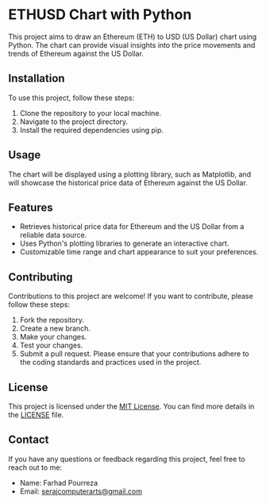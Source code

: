# ETHUSD Chart with Python

This project aims to draw an Ethereum (ETH) to USD (US Dollar) chart using Python. The chart can provide visual insights into the price movements and trends of Ethereum against the US Dollar.

## Installation
To use this project, follow these steps:
1. Clone the repository to your local machine.
2. Navigate to the project directory.
3. Install the required dependencies using pip.

## Usage
The chart will be displayed using a plotting library, such as Matplotlib, and will showcase the historical price data of Ethereum against the US Dollar.

## Features

- Retrieves historical price data for Ethereum and the US Dollar from a reliable data source.
- Uses Python's plotting libraries to generate an interactive chart.
- Customizable time range and chart appearance to suit your preferences.

## Contributing

Contributions to this project are welcome! If you want to contribute, please follow these steps:

1. Fork the repository.
2. Create a new branch.
3. Make your changes.
4. Test your changes.
5. Submit a pull request.
Please ensure that your contributions adhere to the coding standards and practices used in the project.

## License
This project is licensed under the [MIT License](https://opensource.org/licenses/MIT). You can find more details in the [LICENSE](LICENSE) file.
## Contact
If you have any questions or feedback regarding this project, feel free to reach out to me:
- Name: Farhad Pourreza
- Email: serajcomputerarts@gmail.com

